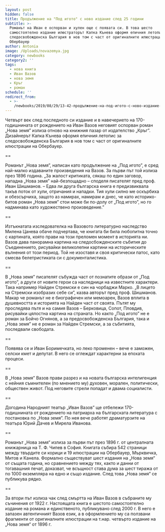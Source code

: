 ```yaml
---
layout: post
hidden: false
title: Продължение на "Под игото" с ново издание след 25 години
subtitle: >-
  Романът на Иван е оспорван и хулен още с появата си. В това шесто
  самостоятелно издание илюстраторът Капка Кънева оформя епичния летопис за
  следосвобожденска България в нов том с част от оригиналните илюстрации на
  Обербауер
author: Antonia
image: /Uploads/novazemya.jpg
category: newbooks
category2: ''
tags:
  - нова книга
  - Иван Вазов
  - нова земя
  - Кръг
  - роман
schedule: ''
redirect_from:
  - >-
    /newbooks/2019/08/29/13-42-продължение-на-под-игото-с-ново-издание-след-25-години
---
```

Четвърт век след последното си издание и в навечерието на 170-годишнината от рождението на Иван Вазов неговият оспорван роман „Нова земя” излиза отново на книжния пазар от издателство „Кръг”. Дизайнерът Капка Кънева оформя епичния летопис за следосвобожденска България в нов том с част от оригиналните илюстрации на Обербауер. 

\==

Романът „Нова земя”, написан като продължение на „Под игото”, е сред най-малко издаваните произведения на Вазов. За първи път той излиза през 1896 година. „За жалост критиката, сякаш по един заговор, нападна „Нова земя” най-безпощадно – споделя писателят пред проф. Иван Шишманов. – Едва ли друга българска книга е предизвиквала такъв поток от хули, отричания и нападки. Тия хули силно ме оскърбиха и обезсърчиха, защото аз намирах, намирам и днес, че като историко-битов роман „Нова земя” стои може би по-долу от „Под игото”, но го надминава като художествено произведение.” 

\==

Изтъкнатата изследователка на Вазовото литературно наследство Милена Цанева обаче подчертава, че книгата би била любопитна точно с картината, която прави на този преломен момент в историята ни. Вазов дава панорамна картина на следосбожденските събития до Съединението, рисувайки великолепни картини на историческите вълнения от този период. Той не изоставя и своя критически патос, като смесва белетристиката си с документалистика. 

\==

В „Нова земя” писателят събужда част от познатите образи от „Под игото”, а други от новите герои са наследници на известните характери. Така например Найден Стремски е син на чорбаджи Марко. „В лицето на Стремски изобразих себе си”, казва авторът пред проф. Шишманов. Макар че романът не е биографичен или мемоарен, Вазов вплита в душевността и историята на Найден част от своята. Пътят му проследява пътя и на самия Вазов – Берковица, Сопот, Пловдив, рисувайки цялостна картина на страната. Но както „Под игото” не е роман за Бойчо Огнянов, а за предосвобожденска България, така и „Нова земя” не е роман за Найден Стремски, а за събитията, последвали свободата. 

\==

Появява се и Иван Боримечката, но леко променен – вече е заможен, селски кмет и депутат. В него се оглеждат характерни за епохата процеси. 

\==

В „Нова земя” Вазов прави разрез и на новата българска интелигенция с нейния съмнителен (по мнението му) духовен, морален, политически, обществен живот. Под неговите стрели попадат и двама социалисти.

\==

Догодина Народният театър „Иван Вазов” ще отбележи 170-годишнината от рождението на патриарха на българската литература с постановка по „Нова земя”. По нея вече работят драматурзите на театъра Юрий Дачев и Мирела Иванова.

\==

Романът „Нова земя“ излиза за първи път през 1896 г. от централната книжарница на Т. Ф. Чипев в София. Книгата събира 542 страници между твърдите си корици и 19 илюстрации на Обербауер, Мърквичка, Митов и Канела. Формално съществуват шест издания на „Нова земя“ от същата година, но сравнението между тях, както и данни от тогавашния печат, доказват, че всъщност става дума за шест тиража от по 1000 екземпляра на едно и също издание. След това „Нова земя“ се публикува рядко. 

\==

За втори път излиза чак след смъртта на Иван Вазов в събраните му съчинения от 1922 г. Настоящата книга е шестото самостоятелно издание на романа и единственото, публикувано след 2000 г. В него е запазен автентичният Вазов език, а в оформлението му са ползвани фрагменти от оригиналните илюстрации на т.нар. четвърто издание на „Нова земя“ от 1896 г.
